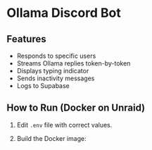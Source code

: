# Ollama Discord Bot

## Features
- Responds to specific users
- Streams Ollama replies token-by-token
- Displays typing indicator
- Sends inactivity messages
- Logs to Supabase

## How to Run (Docker on Unraid)

1. Edit `.env` file with correct values.

2. Build the Docker image: